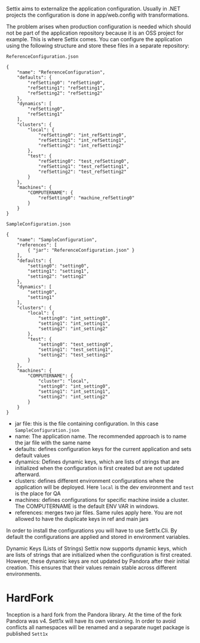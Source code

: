 Settix aims to externalize the application configuration. Usually in .NET projects the configuration is done in app/web.config with transformations.

The problem arises when production configuration is needed which should not be part of the application repository because it is an OSS project for example.
This is where Settix comes. You can configure the application using the following structure and store these files in a separate repository:

`ReferenceConfiguration.json`
```
{
    "name": "ReferenceConfiguration",
    "defaults": {
        "refSetting0": "refSetting0",
        "refSetting1": "refSetting1",
        "refSetting2": "refSetting2"
    },
    "dynamics": [
        "refSetting0",
        "refSetting1"
    ],
    "clusters": {
        "local": {
            "refSetting0": "int_refSetting0",
            "refSetting1": "int_refSetting1",
            "refSetting2": "int_refSetting2"
        },
        "test": {
            "refSetting0": "test_refSetting0",
            "refSetting1": "test_refSetting1",
            "refSetting2": "test_refSetting2"
        }
    },
    "machines": {
        "COMPUTERNAME": {
            "refSetting0": "machine_refSetting0"
        }
    }
}
```

`SampleConfiguration.json`
```
{
    "name": "SampleConfiguration",
    "references": [
        { "jar": "ReferenceConfiguration.json" }
    ],
    "defaults": {
        "setting0": "setting0",
        "setting1": "setting1",
        "setting2": "setting2"
    },
    "dynamics": [
        "setting0",
        "setting1"
    ],
    "clusters": {
        "local": {
            "setting0": "int_setting0",
            "setting1": "int_setting1",
            "setting2": "int_setting2"
        },
        "test": {
            "setting0": "test_setting0",
            "setting1": "test_setting1",
            "setting2": "test_setting2"
        }
    },
    "machines": {
        "COMPUTERNAME": {
            "cluster": "local",
            "setting0": "int_setting0",
            "setting1": "int_setting1",
            "setting2": "int_setting2"
        }
    }
}
```

- jar file: this is the file containing configuration. In this case `SampleConfiguration.json`
- name: The application name. The recommended approach is to name the jar file with the same name
- defaults: defines configuration keys for the current application and sets default values
- dynamics: Defines dynamic keys, which are lists of strings that are initialized when the configuration is first created but are not updated afterward.
- clusters: defines different environment configurations where the application will be deployed. Here `local` is the dev environment and `test` is the place for QA
- machines: defines configurations for specific machine inside a cluster. The COMPUTERNAME is the default ENV VAR in windows.
- references: merges two jar files. Same rules apply here. You are not allowed to have the duplicate keys in ref and main jars

In order to install the configurations you will have to use Sett1x.Cli. By default the configurations are applied and stored in environment variables.

Dynamic Keys (Lists of Strings)
Settix now supports dynamic keys, which are lists of strings that are initialized when the configuration is first created. However, these dynamic keys are not updated by Pandora after their initial creation. This ensures that their values remain stable across different environments.

HardFork
========
1nception is a hard fork from the Pandora library. At the time of the fork Pandora was v4. Sett1x will have its own versioning. In order to avoid conflicts all namespaces will be renamed and a separate nuget package is published `Sett1x`
